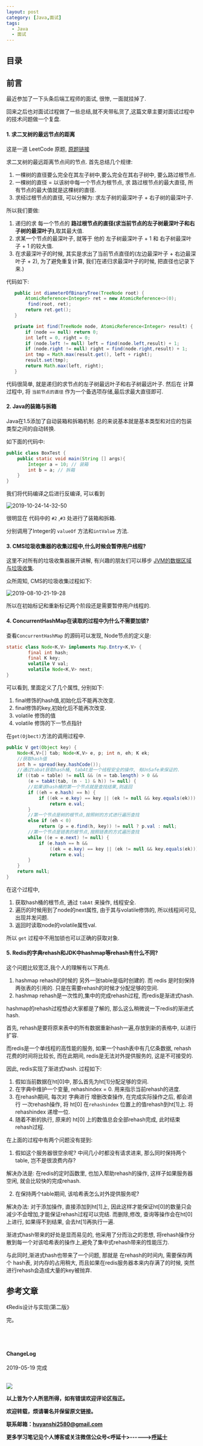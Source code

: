 ```yaml
---
layout: post
category: [Java,面试]
tags:
  - Java
  - 面试
---
```



## 目录

## 前言
最近参加了一下头条后端工程师的面试, 很惨, 一面就挂掉了. 

回来之后也对面试过程做了一些总结,就不夹带私货了,这篇文章主要对面试过程中的技术问题做一个复盘.

#### 1. 求二叉树的最远节点的距离

这是一道 LeetCode 原题, [原题链接](https://leetcode-cn.com/problems/diameter-of-binary-tree/)

 求二叉树的最远距离节点间的节点.
 首先总结几个规律:
 1. 一棵树的直径要么完全在其左子树中,要么完全在其右子树中, 要么路过根节点.
 2. 一棵树的直径 = 以该树中每一个节点为根节点, 求 路过根节点的最大直径, 所有节点的最大值就是这棵树的直径.
 3. 求经过根节点的直径, 可以分解为: 求左子树的最深叶子 + 右子树的最深叶子.
 
 所以我们要做:
 1. 递归的求 每一个节点的  **路过根节点的直径(求当前节点的左子树最深叶子和右子树的最深叶子)**,取其最大值.
 2. 求某一个节点的最深叶子, 就等于 他的 左子树最深叶子 + 1 和 右子树最深叶子 + 1 的较大值.
 3. 在求最深叶子的时候, 其实是求出了当前节点直径的(左边最深叶子 + 右边最深叶子 + 2), 为了避免重复计算, 我们在递归求最深叶子的时候, 把直径也记录下来.)
 
 代码如下:

 ```java
    public int diameterOfBinaryTree(TreeNode root) {
        AtomicReference<Integer> ret = new AtomicReference<>(0);
         find(root, ret);
        return ret.get();
    }

    private int find(TreeNode node, AtomicReference<Integer> result) {
        if (node == null) return 0;
        int left = 0, right = 0;
        if (node.left != null) left = find(node.left,result) + 1;
        if (node.right != null) right = find(node.right,result) + 1;
        int tmp = Math.max(result.get(), left + right);
        result.set(tmp);
        return Math.max(left, right);
    }
 ```

代码很简单, 就是递归的求节点的左子树最远叶子和右子树最远叶子. 然后在 计算过程中, 将 `当前节点的直径` 作为一个备选项存储,最后求最大直径即可.

#### 2. Java的装箱与拆箱

Java在1.5添加了自动装箱和拆箱机制. 总的来说基本就是基本类型和对应的包装类型之间的自动转换.

如下面的代码中:

```java
public class BoxTest {
    public static void main(String [] args){
        Integer a = 10; // 装箱
        int b = a; // 拆箱
    }
}
```

我们将代码编译之后进行反编译, 可以看到

![2019-10-24-14-32-50](http://img.couplecoders.tech/2019-10-24-14-32-50.png)

很明显在 代码中的 `#2` ,`#3` 处进行了装箱和拆箱.

分别调用了Integer的 `valueOf` 方法和`intValue` 方法.

#### 3. CMS垃圾收集器的收集过程中,什么时候会暂停用户线程?

这里不对所有的垃圾收集器展开讲解, 有兴趣的朋友们可以移步 [JVM的数据区域与垃圾收集](http://huyan.couplecoders.tech/java/%E8%AF%BB%E4%B9%A6%E7%AC%94%E8%AE%B0/%E6%B7%B1%E5%85%A5%E4%BA%86%E8%A7%A3java%E8%99%9A%E6%8B%9F%E6%9C%BA/2019/07/30/JVM%E6%95%B0%E6%8D%AE%E5%8C%BA%E5%9F%9F%E4%B8%8E%E5%9E%83%E5%9C%BE%E6%94%B6%E9%9B%86-%E6%B7%B1%E5%85%A5%E4%BA%86%E8%A7%A3JVM%E8%AF%BB%E4%B9%A6%E7%AC%94%E8%AE%B0/).

众所周知, CMS的垃圾收集过程如下:

![2019-08-10-21-19-28](http://img.couplecoders.tech/2019-08-10-21-19-28.png)

所以在初始标记和重新标记两个阶段还是需要暂停用户线程的.

#### 4. ConcurrentHashMap在读取的过程中为什么不需要加锁?

查看`ConcurrentHashMap` 的源码可以发现, Node节点的定义是:

```java
static class Node<K,V> implements Map.Entry<K,V> {
        final int hash;
        final K key;
        volatile V val;
        volatile Node<K,V> next;
}
```

可以看到, 里面定义了几个属性, 分别如下:

1. final修饰的hash值,初始化后不能再次改变.
2. final修饰的key,初始化后不能再次改变.
3. volatile 修饰的值
4. volatile 修饰的下一节点指针

在`get(Ojbect)`方法的调用过程中.

```java
public V get(Object key) {
    Node<K,V>[] tab; Node<K,V> e, p; int n, eh; K ek;
    //获取hash值
    int h = spread(key.hashCode());
    //通过tabat获取hash桶, tabAt是一个线程安全的操作, 有UnSafe来保证的.
    if ((tab = table) != null && (n = tab.length) > 0 &&
        (e = tabAt(tab, (n - 1) & h)) != null) {
        //如果该hash桶的第一个节点就是查找结果,则返回
        if ((eh = e.hash) == h) {
            if ((ek = e.key) == key || (ek != null && key.equals(ek)))
                return e.val;
        }
        //第一个节点是树的根节点,按照树的方式进行遍历查找
        else if (eh < 0)
            return (p = e.find(h, key)) != null ? p.val : null;
        //第一个节点是链表的根节点,按照链表的方式遍历查找
        while ((e = e.next) != null) {
            if (e.hash == h &&
                ((ek = e.key) == key || (ek != null && key.equals(ek))))
                return e.val;
        }
    }
    return null;
}
```
在这个过程中, 

1. 获取hash桶的根节点, 通过 `tabAt` 来操作, 线程安全.
2. 遍历的时候用到了node的next属性, 由于其与volatile修饰的, 所以线程间可见,出现并发问题.
3. 返回时读取node的volatile属性val.

所以 `get` 过程中不用加锁也可以正确的获取对象.

#### 5. Redis的字典rehash和JDK中hashmap等rehash有什么不同?

这个问题比较宽泛,我个人的理解有以下两点.

1. hashmap rehash的时候的 另外一张table是临时创建的. 而 redis 是时刻保持两张表的引用的. 只是在需要rehash的时候才分配足够的空间.
2. hashmap rehash是一次性的,集中的完成rehash过程, 而redis是渐进式hash.

hashmap的rehash过程想必大家都是了解的, 那么这么稍微说一下redis的渐进式hash.

首先, rehash是要将原来表中的所有数据重新hash一遍,存放到新的表格中, 以进行扩容.

而redis是一个单线程的高性能的服务, 如果一个hash表中有几亿条数据, rehash 花费的时间将比较长, 而在此期间, redis是无法对外提供服务的, 这是不可接受的.

因此, redis实现了渐进式hash. 过程如下:

1. 假如当前数据在ht[0]中, 那么首先为ht[1]分配足够的空间.
2. 在字典中维护一个变量, rehashindex = 0. 用来指示当前rehash的进度.
3. 在rehash期间, 每次对 字典进行 增删改查操作, 在完成实际操作之后, 都会进行 一次rehash操作, 将 ht[0] 在`rehashindex` 位置上的值rehash到ht[1]上. 将 rehashindex 递增一位.
4. 随着不断的执行, 原来的 ht[0] 上的数值总会全部rehash完成, 此时结束rehash过程.

在上面的过程中有两个问题没有提到:

1. 假如这个服务器很空余呢? 中间几小时都没有请求进来, 那么同时保持两个 table, 岂不是很浪费内存?

解决办法是: 在redis的定时函数里, 也加入帮助rehash的操作, 这样子如果服务器空闲, 就会比较快的完成rehash.

2. 在保持两个table期间, 该哈希表怎么对外提供服务呢?

解决办法: 对于添加操作, 直接添加到ht[1]上, 因此这样才能保证ht[0]的数量只会减少不会增加,才能保证rehash过程可以完结. 而删除,修改, 查询等操作会在ht[0]上进行, 如果得不到结果, 会去ht[1]再执行一遍.


渐进式hash带来的好处是显而易见的, 他采用了分而治之的思想, 将rehash操作分散到每一个对该哈希表的操作上,避免了集中式rehash带来的性能压力.

与此同时,渐进式hash也带来了一个问题, 那就是 在rehash的时间内, 需要保存两个 hash表, 对内存的占用稍大, 而且如果在redis服务器本来内存满了的时候, 突然进行rehash会造成大量的key被抛弃.


## 参考文章

《Redis设计与实现(第二版》
<br>


完。
<br>
<br>
<br>
<br>
<h4>ChangeLog</h4>
2019-05-19 完成
<br>
<br>


![](http://img.couplecoders.tech/%E6%89%AB%E7%A0%81_%E6%90%9C%E7%B4%A2%E8%81%94%E5%90%88%E4%BC%A0%E6%92%AD%E6%A0%B7%E5%BC%8F-%E6%A0%87%E5%87%86%E8%89%B2%E7%89%88.png)


**以上皆为个人所思所得，如有错误欢迎评论区指正。**


**欢迎转载，烦请署名并保留原文链接。**


**联系邮箱：huyanshi2580@gmail.com**


**更多学习笔记见个人博客或关注微信公众号<呼延十>------><a href="{{ site.baseurl }}/">呼延十</a>**
